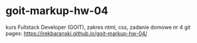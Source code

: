 # goit-markup-hw-04
kurs Fullstack Developer (GOIT), zakres ntml, css, zadanie domowe nr 4 
git pages: https://irekbaranski.github.io/goit-markup-hw-04/

